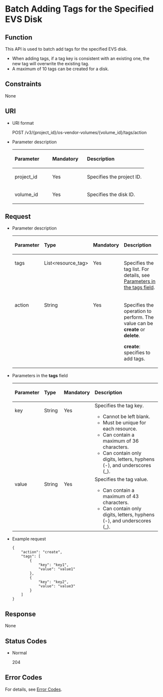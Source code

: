 # Batch Adding Tags for the Specified EVS Disk<a name="evs_04_3011"></a>

## Function<a name="section5299350116935"></a>

This API is used to batch add tags for the specified EVS disk. 

-   When adding tags, if a tag key is consistent with an existing one, the new tag will overwrite the existing tag.
-   A maximum of 10 tags can be created for a disk.

## Constraints<a name="section4466609116935"></a>

None

## URI<a name="section1378135716935"></a>

-   URI format

    POST /v3/\{project\_id\}/os-vendor-volumes/\{volume\_id\}/tags/action

-   Parameter description

    <a name="table28484833104128"></a>
    <table><thead align="left"><tr id="row60547305104128"><th class="cellrowborder" valign="top" width="28.57%" id="mcps1.1.4.1.1"><p id="p5384679104128"><a name="p5384679104128"></a><a name="p5384679104128"></a>Parameter</p>
    </th>
    <th class="cellrowborder" valign="top" width="26.340000000000003%" id="mcps1.1.4.1.2"><p id="p33505894104128"><a name="p33505894104128"></a><a name="p33505894104128"></a>Mandatory</p>
    </th>
    <th class="cellrowborder" valign="top" width="45.09%" id="mcps1.1.4.1.3"><p id="p29622926104128"><a name="p29622926104128"></a><a name="p29622926104128"></a>Description</p>
    </th>
    </tr>
    </thead>
    <tbody><tr id="row50646790104128"><td class="cellrowborder" valign="top" width="28.57%" headers="mcps1.1.4.1.1 "><p id="p16385142185226"><a name="p16385142185226"></a><a name="p16385142185226"></a>project_id</p>
    </td>
    <td class="cellrowborder" valign="top" width="26.340000000000003%" headers="mcps1.1.4.1.2 "><p id="p52128135185226"><a name="p52128135185226"></a><a name="p52128135185226"></a>Yes</p>
    </td>
    <td class="cellrowborder" valign="top" width="45.09%" headers="mcps1.1.4.1.3 "><p id="p50566709185232"><a name="p50566709185232"></a><a name="p50566709185232"></a>Specifies the project ID.</p>
    </td>
    </tr>
    <tr id="row40869685152038"><td class="cellrowborder" valign="top" width="28.57%" headers="mcps1.1.4.1.1 "><p id="p66238361185240"><a name="p66238361185240"></a><a name="p66238361185240"></a>volume_id</p>
    </td>
    <td class="cellrowborder" valign="top" width="26.340000000000003%" headers="mcps1.1.4.1.2 "><p id="p63707038185240"><a name="p63707038185240"></a><a name="p63707038185240"></a>Yes</p>
    </td>
    <td class="cellrowborder" valign="top" width="45.09%" headers="mcps1.1.4.1.3 "><p id="p42707547152038"><a name="p42707547152038"></a><a name="p42707547152038"></a>Specifies the disk ID.</p>
    </td>
    </tr>
    </tbody>
    </table>


## Request<a name="section5573802716935"></a>

-   Parameter description

    <a name="evs_04_2027_table54577306"></a>
    <table><thead align="left"><tr id="evs_04_2027_row28922261"><th class="cellrowborder" valign="top" width="15.409999999999998%" id="mcps1.1.5.1.1"><p id="evs_04_2027_p61001774"><a name="evs_04_2027_p61001774"></a><a name="evs_04_2027_p61001774"></a>Parameter</p>
    </th>
    <th class="cellrowborder" valign="top" width="13.91%" id="mcps1.1.5.1.2"><p id="evs_04_2027_p42196623"><a name="evs_04_2027_p42196623"></a><a name="evs_04_2027_p42196623"></a>Type</p>
    </th>
    <th class="cellrowborder" valign="top" width="16.35%" id="mcps1.1.5.1.3"><p id="evs_04_2027_p62483297"><a name="evs_04_2027_p62483297"></a><a name="evs_04_2027_p62483297"></a>Mandatory</p>
    </th>
    <th class="cellrowborder" valign="top" width="54.33%" id="mcps1.1.5.1.4"><p id="evs_04_2027_p27982283"><a name="evs_04_2027_p27982283"></a><a name="evs_04_2027_p27982283"></a>Description</p>
    </th>
    </tr>
    </thead>
    <tbody><tr id="evs_04_2027_row50513961"><td class="cellrowborder" valign="top" width="15.409999999999998%" headers="mcps1.1.5.1.1 "><p id="evs_04_2027_p52260429185445"><a name="evs_04_2027_p52260429185445"></a><a name="evs_04_2027_p52260429185445"></a>tags</p>
    </td>
    <td class="cellrowborder" valign="top" width="13.91%" headers="mcps1.1.5.1.2 "><p id="evs_04_2027_p5236376185445"><a name="evs_04_2027_p5236376185445"></a><a name="evs_04_2027_p5236376185445"></a>List&lt;resource_tag&gt;</p>
    </td>
    <td class="cellrowborder" valign="top" width="16.35%" headers="mcps1.1.5.1.3 "><p id="evs_04_2027_p21493324185445"><a name="evs_04_2027_p21493324185445"></a><a name="evs_04_2027_p21493324185445"></a>Yes</p>
    </td>
    <td class="cellrowborder" valign="top" width="54.33%" headers="mcps1.1.5.1.4 "><p id="evs_04_2027_p63237647185445"><a name="evs_04_2027_p63237647185445"></a><a name="evs_04_2027_p63237647185445"></a>Specifies the tag list. For details, see <a href="#evs_04_2027_li4495404118563">Parameters in the tags field</a>.</p>
    </td>
    </tr>
    <tr id="evs_04_2027_row5477191"><td class="cellrowborder" valign="top" width="15.409999999999998%" headers="mcps1.1.5.1.1 "><p id="evs_04_2027_p63564655185445"><a name="evs_04_2027_p63564655185445"></a><a name="evs_04_2027_p63564655185445"></a>action</p>
    </td>
    <td class="cellrowborder" valign="top" width="13.91%" headers="mcps1.1.5.1.2 "><p id="evs_04_2027_p48463411185445"><a name="evs_04_2027_p48463411185445"></a><a name="evs_04_2027_p48463411185445"></a>String</p>
    </td>
    <td class="cellrowborder" valign="top" width="16.35%" headers="mcps1.1.5.1.3 "><p id="evs_04_2027_p33222212185445"><a name="evs_04_2027_p33222212185445"></a><a name="evs_04_2027_p33222212185445"></a>Yes</p>
    </td>
    <td class="cellrowborder" valign="top" width="54.33%" headers="mcps1.1.5.1.4 "><p id="evs_04_2027_p8076185185456"><a name="evs_04_2027_p8076185185456"></a><a name="evs_04_2027_p8076185185456"></a>Specifies the operation to perform. The value can be <strong id="evs_04_2027_b842352706194823"><a name="evs_04_2027_b842352706194823"></a><a name="evs_04_2027_b842352706194823"></a>create</strong> or <strong id="evs_04_2027_b842352706194828"><a name="evs_04_2027_b842352706194828"></a><a name="evs_04_2027_b842352706194828"></a>delete</strong>.</p>
    <p id="evs_04_2027_p1055696513"><a name="evs_04_2027_p1055696513"></a><a name="evs_04_2027_p1055696513"></a><strong id="evs_04_2027_b842352706194834"><a name="evs_04_2027_b842352706194834"></a><a name="evs_04_2027_b842352706194834"></a>create</strong>: specifies to add tags.</p>
    </td>
    </tr>
    </tbody>
    </table>

-   <a name="evs_04_2027_li4495404118563"></a>Parameters in the  **tags**  field

    <a name="evs_04_2027_table24916402185553"></a>
    <table><thead align="left"><tr id="evs_04_2027_row45194334185553"><th class="cellrowborder" valign="top" width="15.409999999999998%" id="mcps1.1.5.1.1"><p id="evs_04_2027_p36862455185553"><a name="evs_04_2027_p36862455185553"></a><a name="evs_04_2027_p36862455185553"></a>Parameter</p>
    </th>
    <th class="cellrowborder" valign="top" width="14.099999999999998%" id="mcps1.1.5.1.2"><p id="evs_04_2027_p33068848185553"><a name="evs_04_2027_p33068848185553"></a><a name="evs_04_2027_p33068848185553"></a>Type</p>
    </th>
    <th class="cellrowborder" valign="top" width="16.35%" id="mcps1.1.5.1.3"><p id="evs_04_2027_p61330993185553"><a name="evs_04_2027_p61330993185553"></a><a name="evs_04_2027_p61330993185553"></a>Mandatory</p>
    </th>
    <th class="cellrowborder" valign="top" width="54.14%" id="mcps1.1.5.1.4"><p id="evs_04_2027_p1754531185553"><a name="evs_04_2027_p1754531185553"></a><a name="evs_04_2027_p1754531185553"></a>Description</p>
    </th>
    </tr>
    </thead>
    <tbody><tr id="evs_04_2027_row7899309185553"><td class="cellrowborder" valign="top" width="15.409999999999998%" headers="mcps1.1.5.1.1 "><p id="evs_04_2027_p27402824185630"><a name="evs_04_2027_p27402824185630"></a><a name="evs_04_2027_p27402824185630"></a>key</p>
    </td>
    <td class="cellrowborder" valign="top" width="14.099999999999998%" headers="mcps1.1.5.1.2 "><p id="evs_04_2027_p5036281185630"><a name="evs_04_2027_p5036281185630"></a><a name="evs_04_2027_p5036281185630"></a>String</p>
    </td>
    <td class="cellrowborder" valign="top" width="16.35%" headers="mcps1.1.5.1.3 "><p id="evs_04_2027_p5285618185630"><a name="evs_04_2027_p5285618185630"></a><a name="evs_04_2027_p5285618185630"></a>Yes</p>
    </td>
    <td class="cellrowborder" valign="top" width="54.14%" headers="mcps1.1.5.1.4 "><div class="p" id="evs_04_2027_p65027314233"><a name="evs_04_2027_p65027314233"></a><a name="evs_04_2027_p65027314233"></a>Specifies the tag key.<a name="evs_04_2027_ul20512635161710"></a><a name="evs_04_2027_ul20512635161710"></a><ul id="evs_04_2027_ul20512635161710"><li>Cannot be left blank.</li><li>Must be unique for each resource.</li><li>Can contain a maximum of 36 characters.</li><li>Can contain only digits, letters, hyphens (-), and underscores (_).</li></ul>
    </div>
    </td>
    </tr>
    <tr id="evs_04_2027_row55890127185553"><td class="cellrowborder" valign="top" width="15.409999999999998%" headers="mcps1.1.5.1.1 "><p id="evs_04_2027_p54294233185630"><a name="evs_04_2027_p54294233185630"></a><a name="evs_04_2027_p54294233185630"></a>value</p>
    </td>
    <td class="cellrowborder" valign="top" width="14.099999999999998%" headers="mcps1.1.5.1.2 "><p id="evs_04_2027_p35756723185630"><a name="evs_04_2027_p35756723185630"></a><a name="evs_04_2027_p35756723185630"></a>String</p>
    </td>
    <td class="cellrowborder" valign="top" width="16.35%" headers="mcps1.1.5.1.3 "><p id="evs_04_2027_p10613433185630"><a name="evs_04_2027_p10613433185630"></a><a name="evs_04_2027_p10613433185630"></a>Yes</p>
    </td>
    <td class="cellrowborder" valign="top" width="54.14%" headers="mcps1.1.5.1.4 "><div class="p" id="evs_04_2027_p2724127122616"><a name="evs_04_2027_p2724127122616"></a><a name="evs_04_2027_p2724127122616"></a>Specifies the tag value.<a name="evs_04_2027_ul4512173118234"></a><a name="evs_04_2027_ul4512173118234"></a><ul id="evs_04_2027_ul4512173118234"><li>Can contain a maximum of 43 characters.</li><li>Can contain only digits, letters, hyphens (-), and underscores (_).</li></ul>
    </div>
    </td>
    </tr>
    </tbody>
    </table>

-   Example request

    ```
    {
        "action": "create", 
        "tags": [
            {
                "key": "key1", 
                "value": "value1"
            }, 
            {
                "key": "key2", 
                "value": "value3"
            }
        ]
    }
    ```


## Response<a name="section3215934016935"></a>

None

## Status Codes<a name="section6050296116935"></a>

-   Normal

    204


## Error Codes<a name="section431317151242"></a>

For details, see  [Error Codes](error-codes.md).

